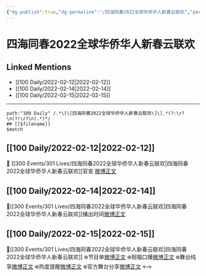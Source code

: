 ```yaml
---
{"dg-publish":true,"dg-permalink":"/四海同春2022全球华侨华人新春云联欢","permalink":"/四海同春2022全球华侨华人新春云联欢/"}
---
```


# 四海同春2022全球华侨华人新春云联欢

## Linked Mentions
- [[100 Daily/2022-02-12\|2022-02-12]]
- [[100 Daily/2022-02-14\|2022-02-14]]
- [[100 Daily/2022-02-15\|2022-02-15]]


---

```expander
path:"100 Daily" /.*\[\[四海同春2022全球华侨华人新春云联欢\]\].*(?:\r?\n(?!\r?\n).*)*/
## [[$filename]]
$match
```
## [[100 Daily/2022-02-12\|2022-02-12]]
🌟 [[300 Events/301 Lives/四海同春2022全球华侨华人新春云联欢\|四海同春2022全球华侨华人新春云联欢]]官宣 [微博正文](https://weibo.com/detail/4736039091176389)
## [[100 Daily/2022-02-14\|2022-02-14]]
🌟[[300 Events/301 Lives/四海同春2022全球华侨华人新春云联欢\|四海同春2022全球华侨华人新春云联欢]]播出时间[微博正文](https://m.weibo.cn/6466290670/4736830135862925)
## [[100 Daily/2022-02-15\|2022-02-15]]
🌟[[300 Events/301 Lives/四海同春2022全球华侨华人新春云联欢\|四海同春2022全球华侨华人新春云联欢]]
❄️节目单[微博正文](https://m.weibo.cn/6466290670/4737141958250165)
❄️祝福口播[微博正文](https://m.weibo.cn/6466290670/4737152107151438)
❄️舞台纯享[微博正文](https://m.weibo.cn/6466290670/4737161565307894)
❄️热度提醒[微博正文](https://m.weibo.cn/6466290670/4737185339935076)
❄️官方舞台分享[微博正文](https://m.weibo.cn/6466290670/4737164120165348)
<-->